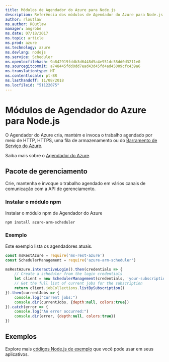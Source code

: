 ```yaml
---
title: Módulos de Agendador do Azure para Node.js
description: Referência dos módulos de Agendador do Azure para Node.js
author: rloutlaw
ms.author: ROutlaw
manager: angrobe
ms.date: 07/18/2017
ms.topic: article
ms.prod: azure
ms.technology: azure
ms.devlang: nodejs
ms.service: Scheduler
ms.openlocfilehash: 9a842919fddb3d6448d5a4e951dc58dd0d3211e0
ms.sourcegitcommit: a748445fdd0dd7ead43d45fd4ad45009cfc439a6
ms.translationtype: HT
ms.contentlocale: pt-BR
ms.lasthandoff: 11/08/2018
ms.locfileid: "51122075"
---
```

# <a name="azure-scheduler-modules-for-nodejs"></a>Módulos de Agendador do Azure para Node.js

O Agendador do Azure cria, mantém e invoca o trabalho agendado por meio de HTTP, HTTPS, uma fila de armazenamento ou do [Barramento de Serviço do Azure](/azure/service-bus-messaging/service-bus-messaging-overview).

Saiba mais sobre o [Agendador do Azure](/azure/scheduler/scheduler-intro).

## <a name="management-package"></a>Pacote de gerenciamento

Crie, mantenha e invoque o trabalho agendado em vários canais de comunicação com a API de gerenciamento.

### <a name="install-the-npm-module"></a>Instalar o módulo npm

Instalar o módulo npm de Agendador do Azure

```bash
npm install azure-arm-scheduler
```

### <a name="example"></a>Exemplo

Este exemplo lista os agendadores atuais.

```javascript
const msRestAzure = require('ms-rest-azure')
const SchedulerManagement = require('azure-arm-scheduler')

msRestAzure.interactiveLogin().then(credentials => {
    // Create a scheduler from the login credentials
    let client = new SchedulerManagement(credentials, 'your-subscription-id')
    // Get the full list of current jobs for the subscription
    return client.jobCollections.listBySubscription()
}).then(currentJobs => {
    console.log("Current jobs:")
    console.dir(currentJobs, {depth:null, colors:true})
}).catch(error => {
    console.log("An error occurred:")
    console.dir(error, {depth:null, colors:true})
})
```

## <a name="samples"></a>Exemplos

Explore mais [códigos Node.js de exemplo](https://azure.microsoft.com/resources/samples/?platform=nodejs) que você pode usar em seus aplicativos.
